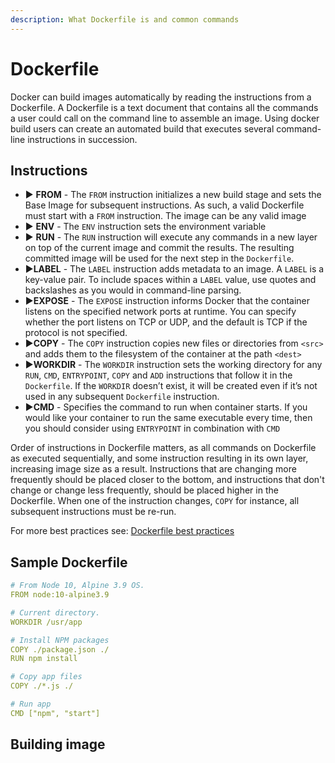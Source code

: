 ```yaml
---
description: What Dockerfile is and common commands
---
```


# Dockerfile

Docker can build images automatically by reading the instructions from a Dockerfile. A Dockerfile is a text document that contains all the commands a user could call on the command line to assemble an image. Using docker build users can create an automated build that executes several command-line instructions in succession.

## Instructions

* ▶ **FROM** - The `FROM` instruction initializes a new build stage and sets the Base Image for subsequent instructions. As such, a valid Dockerfile must start with a `FROM` instruction. The image can be any valid image
* ▶ **ENV** - The `ENV` instruction sets the environment variable
* ▶ **RUN** - The `RUN` instruction will execute any commands in a new layer on top of the current image and commit the results. The resulting committed image will be used for the next step in the `Dockerfile`.
* ▶**LABEL** - The `LABEL` instruction adds metadata to an image. A `LABEL` is a key-value pair. To include spaces within a `LABEL` value, use quotes and backslashes as you would in command-line parsing.
* ▶**EXPOSE** - The `EXPOSE` instruction informs Docker that the container listens on the specified network ports at runtime. You can specify whether the port listens on TCP or UDP, and the default is TCP if the protocol is not specified.
* ▶**COPY** - The `COPY` instruction copies new files or directories from `<src>` and adds them to the filesystem of the container at the path `<dest>`
* ▶**WORKDIR** - The `WORKDIR` instruction sets the working directory for any `RUN`, `CMD`, `ENTRYPOINT`, `COPY` and `ADD` instructions that follow it in the `Dockerfile`. If the `WORKDIR` doesn’t exist, it will be created even if it’s not used in any subsequent `Dockerfile` instruction.
* ▶**CMD** - Specifies the command to run when container starts. If you would like your container to run the same executable every time, then you should consider using `ENTRYPOINT` in combination with `CMD`

Order of instructions in Dockerfile matters, as all commands on Dockerfile as executed sequentially, and some instruction resulting in its own layer, increasing image size as a result. Instructions that are changing more frequently should be placed closer to the bottom, and instructions that don't change or change less frequently, should be placed higher in the Dockerfile. When one of the instruction changes, `COPY` for instance, all subsequent instructions must be re-run.

For more best practices see: [Dockerfile best practices](https://docs.docker.com/develop/develop-images/dockerfile_best-practices/)

## Sample Dockerfile

```yaml
# From Node 10, Alpine 3.9 OS.
FROM node:10-alpine3.9

# Current directory.
WORKDIR /usr/app

# Install NPM packages
COPY ./package.json ./
RUN npm install

# Copy app files
COPY ./*.js ./

# Run app
CMD ["npm", "start"]
```

## Building image



